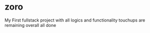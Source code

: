 # zoro
My First fullstack project with all logics and functionality touchups are remaining overall all done 

